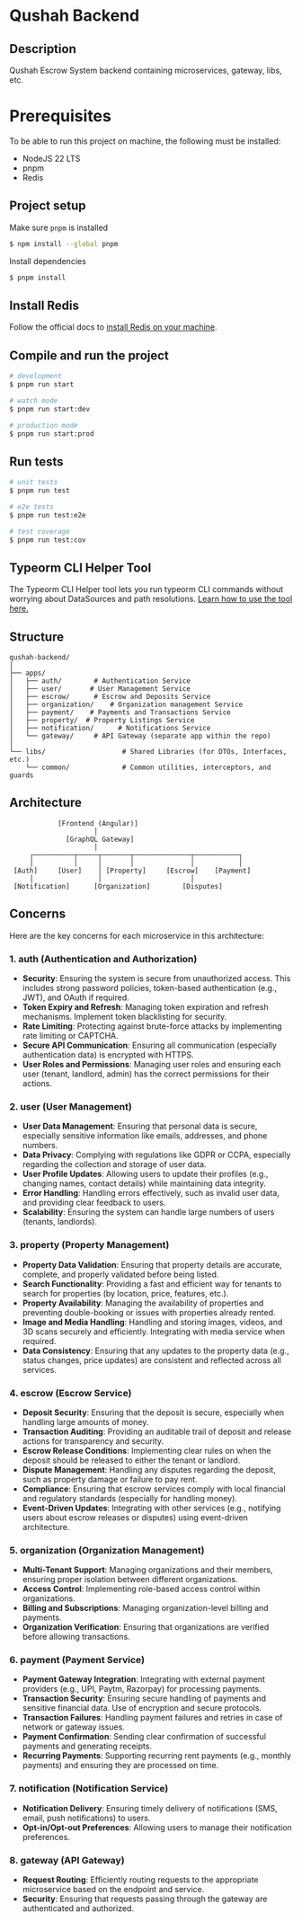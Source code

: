 # Qushah Backend

## Description

Qushah Escrow System backend containing microservices, gateway, libs, etc.

# Prerequisites

To be able to run this project on machine, the following must be installed:

- NodeJS 22 LTS
- pnpm
- Redis

## Project setup

Make sure `pnpm` is installed

```bash
$ npm install --global pnpm
```

Install dependencies

```bash
$ pnpm install
```

## Install Redis

Follow the official docs to [install Redis on your machine](https://redis.io/docs/latest/operate/oss_and_stack/install/install-redis/).

## Compile and run the project

```bash
# development
$ pnpm run start

# watch mode
$ pnpm run start:dev

# production mode
$ pnpm run start:prod
```

## Run tests

```bash
# unit tests
$ pnpm run test

# e2e tests
$ pnpm run test:e2e

# test coverage
$ pnpm run test:cov
```

## Typeorm CLI Helper Tool

The Typeorm CLI Helper tool lets you run typeorm CLI commands without worrying
about DataSources and path resolutions.
[Learn how to use the tool here.](typeorm-cli-manual.md)

## Structure

```
qushah-backend/
│
├── apps/
│   ├── auth/        # Authentication Service
│   ├── user/       # User Management Service
│   ├── escrow/      # Escrow and Deposits Service
│   ├── organization/    # Organization management Service
│   ├── payment/    # Payments and Transactions Service
│   ├── property/  # Property Listings Service
│   ├── notification/      # Notifications Service
│   └── gateway/     # API Gateway (separate app within the repo)
│
└── libs/                   # Shared Libraries (for DTOs, Interfaces, etc.)
    └── common/             # Common utilities, interceptors, and guards

```

## Architecture

```
            [Frontend (Angular)]
                     │
              [GraphQL Gateway]
                     │
     ┌──────────┬─────┬───────┬──────────────┬───────────┐
     │          │     │       │              │           │
 [Auth]     [User]    │ [Property]     [Escrow]    [Payment]
     │                │                      │
 [Notification]      [Organization]        [Disputes]

```

## Concerns

Here are the key concerns for each microservice in this architecture:

### 1. **auth** (Authentication and Authorization)
- **Security**: Ensuring the system is secure from unauthorized access. This includes strong password policies, token-based authentication (e.g., JWT), and OAuth if required.
- **Token Expiry and Refresh**: Managing token expiration and refresh mechanisms. Implement token blacklisting for security.
- **Rate Limiting**: Protecting against brute-force attacks by implementing rate limiting or CAPTCHA.
- **Secure API Communication**: Ensuring all communication (especially authentication data) is encrypted with HTTPS.
- **User Roles and Permissions**: Managing user roles and ensuring each user (tenant, landlord, admin) has the correct permissions for their actions.

### 2. **user** (User Management)
- **User Data Management**: Ensuring that personal data is secure, especially sensitive information like emails, addresses, and phone numbers.
- **Data Privacy**: Complying with regulations like GDPR or CCPA, especially regarding the collection and storage of user data.
- **User Profile Updates**: Allowing users to update their profiles (e.g., changing names, contact details) while maintaining data integrity.
- **Error Handling**: Handling errors effectively, such as invalid user data, and providing clear feedback to users.
- **Scalability**: Ensuring the system can handle large numbers of users (tenants, landlords).

### 3. **property** (Property Management)
- **Property Data Validation**: Ensuring that property details are accurate, complete, and properly validated before being listed.
- **Search Functionality**: Providing a fast and efficient way for tenants to search for properties (by location, price, features, etc.).
- **Property Availability**: Managing the availability of properties and preventing double-booking or issues with properties already rented.
- **Image and Media Handling**: Handling and storing images, videos, and 3D scans securely and efficiently. Integrating with media service when required.
- **Data Consistency**: Ensuring that any updates to the property data (e.g., status changes, price updates) are consistent and reflected across all services.

### 4. **escrow** (Escrow Service)
- **Deposit Security**: Ensuring that the deposit is secure, especially when handling large amounts of money.
- **Transaction Auditing**: Providing an auditable trail of deposit and release actions for transparency and security.
- **Escrow Release Conditions**: Implementing clear rules on when the deposit should be released to either the tenant or landlord.
- **Dispute Management**: Handling any disputes regarding the deposit, such as property damage or failure to pay rent.
- **Compliance**: Ensuring that escrow services comply with local financial and regulatory standards (especially for handling money).
- **Event-Driven Updates**: Integrating with other services (e.g., notifying users about escrow releases or disputes) using event-driven architecture.

### 5. **organization** (Organization Management)
- **Multi-Tenant Support**: Managing organizations and their members, ensuring proper isolation between different organizations.
- **Access Control**: Implementing role-based access control within organizations.
- **Billing and Subscriptions**: Managing organization-level billing and payments.
- **Organization Verification**: Ensuring that organizations are verified before allowing transactions.

### 6. **payment** (Payment Service)
- **Payment Gateway Integration**: Integrating with external payment providers (e.g., UPI, Paytm, Razorpay) for processing payments.
- **Transaction Security**: Ensuring secure handling of payments and sensitive financial data. Use of encryption and secure protocols.
- **Transaction Failures**: Handling payment failures and retries in case of network or gateway issues.
- **Payment Confirmation**: Sending clear confirmation of successful payments and generating receipts.
- **Recurring Payments**: Supporting recurring rent payments (e.g., monthly payments) and ensuring they are processed on time.

### 7. **notification** (Notification Service)
- **Notification Delivery**: Ensuring timely delivery of notifications (SMS, email, push notifications) to users.
- **Opt-in/Opt-out Preferences**: Allowing users to manage their notification preferences.

### 8. **gateway** (API Gateway)
- **Request Routing**: Efficiently routing requests to the appropriate microservice based on the endpoint and service.
- **Security**: Ensuring that requests passing through the gateway are authenticated and authorized.
